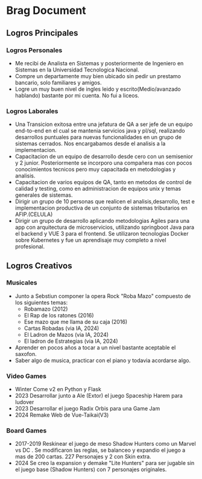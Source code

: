 # Brag Document

## Logros Principales 

### Logros Personales
* Me recibi de Analista en Sistemas y posteriormente de Ingeniero en Sistemas en la Universidad Tecnologica Nacional.
* Compre un departamente muy bien ubicado sin pedir un prestamo bancario, solo familiares y amigos.
* Logre un muy buen nivel de ingles leido y escrito(Medio/avanzado hablando) bastante por mi cuenta. No fui a liceos.

### Logros Laborales
* Una Transicion exitosa entre una jefatura de QA a ser jefe de un equipo end-to-end en el cual se mantenia servicios java y pl/sql, realizando desarrollos puntuales para 
nuevas funcionalidades en un grupo de sistemas cerrados. Nos encargabamos desde el analisis a la implementacion.
* Capacitacion de un equipo de desarrollo desde cero con un semisenior y 2 junior. Posteriormente se incorporo una compañera mas con pocos conocimientos tecnicos pero muy capacitada en metodologias y analisis.
* Capacitacion de varios equipos de QA, tanto en metodos de control de calidad y testing, como en administracion de equipos unix y temas generales de sistemas.
* Dirigir un grupo de 10 personas que realicen el analisis,desarrollo, test e implementacion productiva de un conjunto de sistemas tributarios en AFIP.(CELULA)
* Dirigir un grupo de desarrollo aplicando metodologias Agiles para una app con arquitectura de microservicios, utilizando springboot Java para el backend y VUE 3 para el frontend. Se utilizaron tecnologias Docker sobre Kubernetes y fue un aprendisaje muy completo a nivel profesional. 

## Logros Creativos
### Musicales
* Junto a Sebstiun componer la opera Rock "Roba Mazo" compuesto de los siguientes temas:
    - Robamazo (2012)
    - El Rap de los ratones (2016)
    - Ese mazo que me llama de su caja (2016)
    - Cartas Robadas (via IA, 2024)
    - El Ladron de Mazos (via IA, 2024)
    - El ladron de Estrategias (via IA, 2024)
* Aprender en pocos años a tocar a un nivel bastante aceptable el saxofon.
* Saber algo de musica, practicar con el piano y todavia acordarse algo.

### Video Games
* Winter Come v2 en Python y Flask
* 2023 Desarrollar junto a Ale (Extor) el juego Spaceship Harem para ludover
* 2023 Desarrollar el juego Radix Orbis para una Game Jam
* 2024 Remake Web de Vue-Taikai(V3)

### Board Games
* 2017-2019 Reskinear el juego de meso Shadow Hunters como un Marvel vs DC . Se modificaron las reglas, se balanceo y expandio el juego a mas de 200 cartas. 227 Personajes y 2 con Skin extra.
* 2024 Se creo la expansion y demake "Lite Hunters" para ser jugable sin el juego base (Shadow Hunters) con 7 personajes originales.
